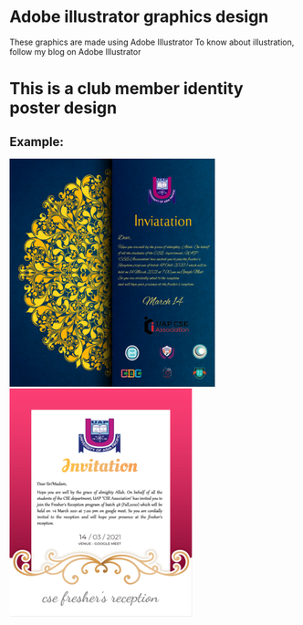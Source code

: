 # Adobe illustrator graphics design
 These graphics are made using Adobe Illustrator  To know about illustration, follow my blog on Adobe Illustrator


# This is a club member identity poster design

## Example:

<p float="left">
  <img src="https://github.com/Rayhan1996/Adobe-illustrator-graphics-design/blob/main/Invitation%20Card%20Design/Invitation%20Card%20%5BFranky%20design%5D.png" width="360"       height="400" /t /> 
  <img src="https://github.com/Rayhan1996/Adobe-illustrator-graphics-design/blob/main/Invitation%20Card%20Design/Invitation%20Card%20%5Bformal%20design%5D.png" width="320" height="400" />
</p>

